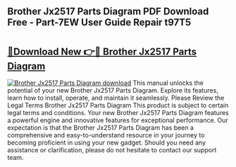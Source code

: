 ## Brother Jx2517 Parts Diagram PDF Download Free - Part-7EW User Guide Repair t97T5

# <h2><a href="http://dfunuui.blite.top/?on=Brother+Jx2517+Parts+Diagram">🔗Download New 👉🔴 Brother Jx2517 Parts Diagram</a></h2>

[![Brother Jx2517 Parts Diagram download](https://i.imgur.com/lujVjoI.png)](http://dfunuui.blite.top/?on=Brother+Jx2517+Parts+Diagram)
This manual unlocks the potential of your new Brother Jx2517 Parts Diagram. Explore its features, learn how to install, operate, and maintain it seamlessly. Please Review the Legal Terms Brother Jx2517 Parts Diagram This product is subject to certain legal terms and conditions. Your new Brother Jx2517 Parts Diagram features a powerful engine and innovative features for exceptional performance. Our expectation is that the Brother Jx2517 Parts Diagram has been a comprehensive and easy-to-understand resource in your journey to becoming proficient in using your new gadget. Should you need any assistance or clarification, please do not hesitate to contact our support team.
